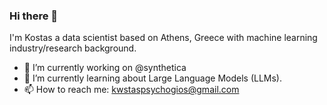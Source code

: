### Hi there 👋

I'm Kostas a data scientist based on Athens, Greece with machine learning industry/research background.

- 🔭 I’m currently working on @synthetica
- 🌱 I’m currently learning about Large Language Models (LLMs).
- 📫 How to reach me: kwstaspsychogios@gmail.com


